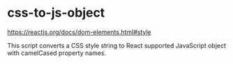 # css-to-js-object
https://reactjs.org/docs/dom-elements.html#style

This script converts a CSS style string to React supported JavaScript object with camelCased property names.
